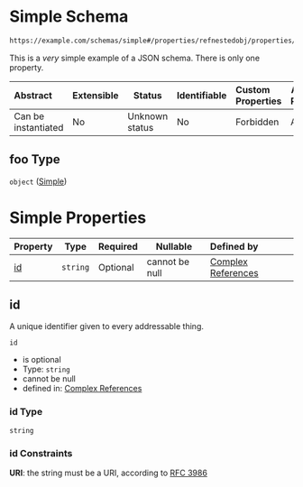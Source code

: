 # Simple Schema

```txt
https://example.com/schemas/simple#/properties/refnestedobj/properties/refobj/properties/foo
```

This is a _very_ simple example of a JSON schema. There is only one property.


| Abstract            | Extensible | Status         | Identifiable | Custom Properties | Additional Properties | Access Restrictions | Defined In                                                                               |
| :------------------ | ---------- | -------------- | ------------ | :---------------- | --------------------- | ------------------- | ---------------------------------------------------------------------------------------- |
| Can be instantiated | No         | Unknown status | No           | Forbidden         | Allowed               | none                | [complex.schema.json\*](../generated-schemas/complex.schema.json "open original schema") |

## foo Type

`object` ([Simple](complex-properties-refnestedobj-properties-refobj-properties-simple.md))

# Simple Properties

| Property  | Type     | Required | Nullable       | Defined by                                                                                                                                                                                                                   |
| :-------- | -------- | -------- | -------------- | :--------------------------------------------------------------------------------------------------------------------------------------------------------------------------------------------------------------------------- |
| [id](#id) | `string` | Optional | cannot be null | [Complex References](complex-properties-refnestedobj-properties-refobj-properties-simple-properties-id.md "https&#x3A;//example.com/schemas/simple#/properties/refnestedobj/properties/refobj/properties/foo/properties/id") |

## id

A unique identifier given to every addressable thing.


`id`

-   is optional
-   Type: `string`
-   cannot be null
-   defined in: [Complex References](complex-properties-refnestedobj-properties-refobj-properties-simple-properties-id.md "https&#x3A;//example.com/schemas/simple#/properties/refnestedobj/properties/refobj/properties/foo/properties/id")

### id Type

`string`

### id Constraints

**URI**: the string must be a URI, according to [RFC 3986](https://tools.ietf.org/html/rfc4291 "check the specification")
